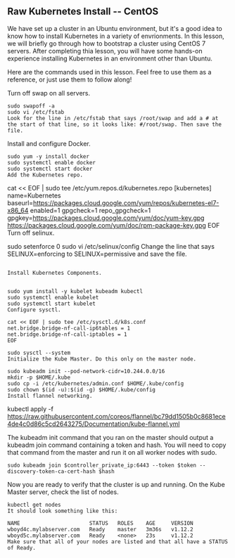 ## Raw Kubernetes Install -- CentOS 

We have set up a cluster in an Ubuntu environment, but it's a good idea to know how to install Kubernetes in a variety of envrionments. In this lesson, we will briefly go through how to bootstrap a cluster using CentOS 7 servers. After completing thia lesson, you will have some hands-on experience installing Kubernetes in an environment other than Ubuntu.

Here are the commands used in this lesson. Feel free to use them as a reference, or just use them to follow along!

Turn off swap on all servers.

```
sudo swapoff -a
sudo vi /etc/fstab
Look for the line in /etc/fstab that says /root/swap and add a # at the start of that line, so it looks like: #/root/swap. Then save the file.
```

Install and configure Docker.

```
sudo yum -y install docker
sudo systemctl enable docker
sudo systemctl start docker
Add the Kubernetes repo.
```

cat << EOF | sudo tee /etc/yum.repos.d/kubernetes.repo
[kubernetes]
name=Kubernetes
baseurl=https://packages.cloud.google.com/yum/repos/kubernetes-el7-x86_64
enabled=1
gpgcheck=1
repo_gpgcheck=1
gpgkey=https://packages.cloud.google.com/yum/doc/yum-key.gpg https://packages.cloud.google.com/yum/doc/rpm-package-key.gpg
EOF
Turn off selinux.


sudo setenforce 0
sudo vi /etc/selinux/config
Change the line that says SELINUX=enforcing to SELINUX=permissive and save the file.

```

Install Kubernetes Components.


sudo yum install -y kubelet kubeadm kubectl
sudo systemctl enable kubelet
sudo systemctl start kubelet
Configure sysctl.

cat << EOF | sudo tee /etc/sysctl.d/k8s.conf
net.bridge.bridge-nf-call-ip6tables = 1
net.bridge.bridge-nf-call-iptables = 1
EOF

sudo sysctl --system
Initialize the Kube Master. Do this only on the master node.

sudo kubeadm init --pod-network-cidr=10.244.0.0/16
mkdir -p $HOME/.kube
sudo cp -i /etc/kubernetes/admin.conf $HOME/.kube/config
sudo chown $(id -u):$(id -g) $HOME/.kube/config
Install flannel networking.
```

kubectl apply -f https://raw.githubusercontent.com/coreos/flannel/bc79dd1505b0c8681ece4de4c0d86c5cd2643275/Documentation/kube-flannel.yml

The kubeadm init command that you ran on the master should output a kubeadm join command containing a token and hash. You will need to copy that command from the master and run it on all worker nodes with sudo.

```
sudo kubeadm join $controller_private_ip:6443 --token $token --discovery-token-ca-cert-hash $hash
```

Now you are ready to verify that the cluster is up and running. On the Kube Master server, check the list of nodes.

```
kubectl get nodes
It should look something like this:

NAME                      STATUS   ROLES    AGE     VERSION
wboyd4c.mylabserver.com   Ready    master   3m36s   v1.12.2
wboyd5c.mylabserver.com   Ready    <none>   23s     v1.12.2
Make sure that all of your nodes are listed and that all have a STATUS of Ready.
```

